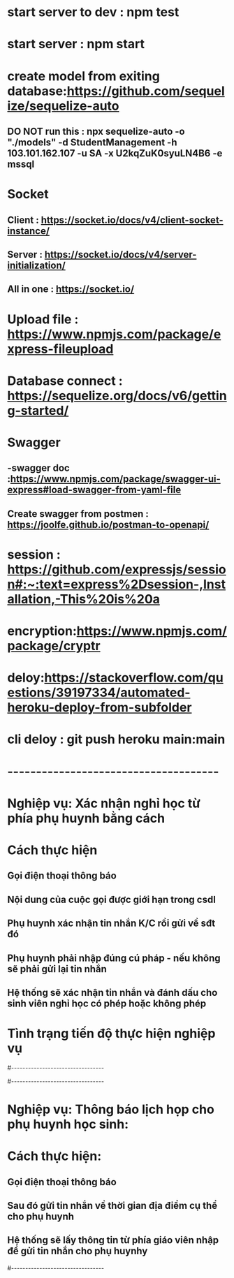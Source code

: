 # start server to dev : npm test
# start server : npm start
# create model from exiting database:https://github.com/sequelize/sequelize-auto
## DO NOT run this : npx sequelize-auto -o "./models" -d StudentManagement -h 103.101.162.107 -u SA  -x U2kqZuK0syuLN4B6 -e mssql
# Socket 
## Client : https://socket.io/docs/v4/client-socket-instance/
## Server : https://socket.io/docs/v4/server-initialization/
## All in one : https://socket.io/
# Upload file : https://www.npmjs.com/package/express-fileupload
# Database connect : https://sequelize.org/docs/v6/getting-started/
# Swagger
## -swagger doc :https://www.npmjs.com/package/swagger-ui-express#load-swagger-from-yaml-file
## Create swagger from postmen : https://joolfe.github.io/postman-to-openapi/
# session : https://github.com/expressjs/session#:~:text=express%2Dsession-,Installation,-This%20is%20a
# encryption:https://www.npmjs.com/package/cryptr
# deloy:https://stackoverflow.com/questions/39197334/automated-heroku-deploy-from-subfolder
# cli deloy : git push heroku main:main
# -------------------------------------
# Nghiệp vụ: Xác nhận nghỉ học từ phía phụ huynh bằng cách 
# Cách thực hiện
## Gọi điện thoại thông báo 
## Nội dung của cuộc gọi được giới hạn trong csdl
## Phụ huynh xác nhận tin nhắn K/C rồi gửi về sđt đó
## Phụ huynh phải nhập đúng cú pháp - nếu không sẽ phải gửi lại tin nhắn
## Hệ thống sẽ xác nhận tin nhắn và đánh dấu cho sinh viên nghỉ học có phép hoặc không phép
# Tình trạng tiến độ thực hiện nghiệp vụ
#---------------------------------


#---------------------------------
# Nghiệp vụ: Thông báo lịch họp cho phụ huynh học sinh: 
# Cách thực hiện:
## Gọi điện thoại thông báo
## Sau đó gửi tin nhắn về thời gian địa điểm cụ thể cho phụ huynh
## Hệ thống sẽ lấy thông tin từ phía giáo viên nhập để gửi tin nhắn cho phụ huynhy
#---------------------------------
